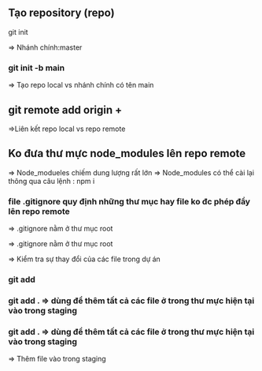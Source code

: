 ## Tạo repository (repo)

git init

⇒ Nhánh chính:master

### git init -b main

⇒ Tạo repo local vs nhánh chính có tên main

## git remote add origin + <url repo>

⇒Liên kết repo local vs repo remote

## Ko đưa thư mực node_modules lên repo remote

=> Node_modueles chiếm dung lượng rất lớn
=> Node_modules có thể cài lại thông qua câu lệnh : npm i

### file .gitignore quy định những thư mục hay file ko đc phép đẩy lên repo remote

=> .gitignore nằm ở thư mục root

=> .gitignore nằm ở thư mục root

=> Kiểm tra sự thay đổi của các file trong dự án

### git add

### git add . => dùng để thêm tất cả các file ở trong thư mực hiện tại vào trong staging

### git add . => dùng để thêm tất cả các file ở trong thư mực hiện tại vào trong staging

=> Thêm file vào trong staging
